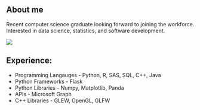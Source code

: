 ## About me 
Recent computer science graduate looking forward to joining the workforce. Interested in data science, statistics, and software development.

![](https://komarev.com/ghpvc/?username=LeoDoak)

## Experience: 
* Programming Langauges - Python, R, SAS, SQL, C++, Java
* Python Frameworks - Flask
* Python Libraries - Numpy, Matplotlib, Panda 
* APIs - Microsoft Graph
* C++ Libraries - GLEW, OpenGL, GLFW 

